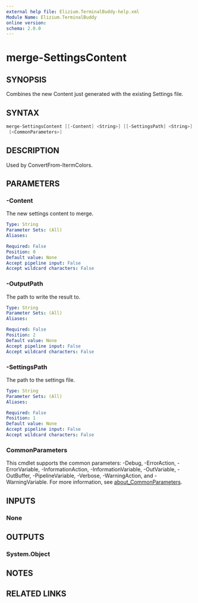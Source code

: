 ```yaml
---
external help file: Elizium.TerminalBuddy-help.xml
Module Name: Elizium.TerminalBuddy
online version:
schema: 2.0.0
---
```


# merge-SettingsContent

## SYNOPSIS

Combines the new Content just generated with the existing Settings file.

## SYNTAX

```powershell
merge-SettingsContent [[-Content] <String>] [[-SettingsPath] <String>] [[-OutputPath] <String>]
 [<CommonParameters>]
```

## DESCRIPTION

Used by ConvertFrom-ItermColors.

## PARAMETERS

### -Content

The new settings content to merge.

```yaml
Type: String
Parameter Sets: (All)
Aliases:

Required: False
Position: 0
Default value: None
Accept pipeline input: False
Accept wildcard characters: False
```

### -OutputPath

The path to write the result to.

```yaml
Type: String
Parameter Sets: (All)
Aliases:

Required: False
Position: 2
Default value: None
Accept pipeline input: False
Accept wildcard characters: False
```

### -SettingsPath

The path to the settings file.

```yaml
Type: String
Parameter Sets: (All)
Aliases:

Required: False
Position: 1
Default value: None
Accept pipeline input: False
Accept wildcard characters: False
```

### CommonParameters

This cmdlet supports the common parameters: -Debug, -ErrorAction, -ErrorVariable, -InformationAction, -InformationVariable, -OutVariable, -OutBuffer, -PipelineVariable, -Verbose, -WarningAction, and -WarningVariable. For more information, see [about_CommonParameters](http://go.microsoft.com/fwlink/?LinkID=113216).

## INPUTS

### None

## OUTPUTS

### System.Object

## NOTES

## RELATED LINKS
